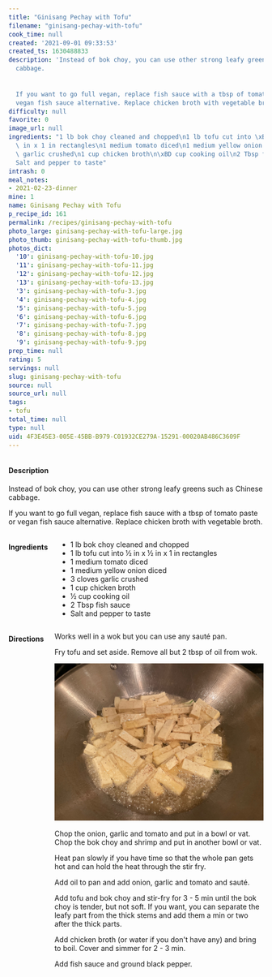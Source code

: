 ```yaml
---
title: "Ginisang Pechay with Tofu"
filename: "ginisang-pechay-with-tofu"
cook_time: null
created: '2021-09-01 09:33:53'
created_ts: 1630488833
description: 'Instead of bok choy, you can use other strong leafy greens such as Chinese
  cabbage.


  If you want to go full vegan, replace fish sauce with a tbsp of tomato paste or
  vegan fish sauce alternative. Replace chicken broth with vegetable broth.'
difficulty: null
favorite: 0
image_url: null
ingredients: "1 lb bok choy cleaned and chopped\n1 lb tofu cut into \xBD in x \xBD\
  \ in x 1 in rectangles\n1 medium tomato diced\n1 medium yellow onion diced\n3 cloves\
  \ garlic crushed\n1 cup chicken broth\n\xBD cup cooking oil\n2 Tbsp fish sauce\n\
  Salt and pepper to taste"
intrash: 0
meal_notes:
- 2021-02-23-dinner
mine: 1
name: Ginisang Pechay with Tofu
p_recipe_id: 161
permalink: /recipes/ginisang-pechay-with-tofu
photo_large: ginisang-pechay-with-tofu-large.jpg
photo_thumb: ginisang-pechay-with-tofu-thumb.jpg
photos_dict:
  '10': ginisang-pechay-with-tofu-10.jpg
  '11': ginisang-pechay-with-tofu-11.jpg
  '12': ginisang-pechay-with-tofu-12.jpg
  '13': ginisang-pechay-with-tofu-13.jpg
  '3': ginisang-pechay-with-tofu-3.jpg
  '4': ginisang-pechay-with-tofu-4.jpg
  '5': ginisang-pechay-with-tofu-5.jpg
  '6': ginisang-pechay-with-tofu-6.jpg
  '7': ginisang-pechay-with-tofu-7.jpg
  '8': ginisang-pechay-with-tofu-8.jpg
  '9': ginisang-pechay-with-tofu-9.jpg
prep_time: null
rating: 5
servings: null
slug: ginisang-pechay-with-tofu
source: null
source_url: null
tags:
- tofu
total_time: null
type: null
uid: 4F3E45E3-005E-45BB-B979-C01932CE279A-15291-00020AB486C3609F
---
```

<div class="large-8 medium-7 columns" id="writeup">		<div id="description"><h4>Description</h4>
<div class="box box-description content"><p>Instead of bok choy, you can use other strong leafy greens such as Chinese cabbage.</p>
<p>If you want to go full vegan, replace fish sauce with a tbsp of tomato paste or vegan fish sauce alternative. Replace chicken broth with vegetable broth.</p>
</div></div>	</div><!-- #writeup -->
</div><!-- #row-one -->
<div class="row" id="row-two">	<div class="medium-4 small-5 columns" id="ingredients"><h4>Ingredients</h4><div class="box box-ingredients content"><ul>
<li>1 lb bok choy cleaned and chopped</li>
<li>1 lb tofu cut into ½ in x ½ in x 1 in rectangles</li>
<li>1 medium tomato diced</li>
<li>1 medium yellow onion diced</li>
<li>3 cloves garlic crushed</li>
<li>1 cup chicken broth</li>
<li>½ cup cooking oil</li>
<li>2 Tbsp fish sauce</li>
<li>Salt and pepper to taste</li>
</ul>
</div>	</div>	<div class="medium-6 small-7 columns" id="directions"><h4>Directions</h4><div class="box box-directions content"><p>Works well in a wok but you can use any sauté pan.</p>
<p>Fry tofu and set aside. Remove all but 2 tbsp of oil from wok.</p>
<p><img src="/images/recipes/ginisang-pechay-with-tofu-5.jpg" alt="5" /></p>
<p>Chop the onion, garlic and tomato and put in a bowl or vat. Chop the bok choy and shrimp and put in another bowl or vat.</p>
<p>Heat pan slowly if you have time so that the whole pan gets hot and can hold the heat through the stir fry.</p>
<p>Add oil to pan and add onion, garlic and tomato and sauté.</p>
<p>Add tofu and bok choy and stir-fry for 3 - 5 min until the bok choy is tender, but not soft. If you want, you can separate the leafy part from the thick stems and add them a min or two after the thick parts.</p>
<p>Add chicken broth (or water if you don't have any) and bring to boil. Cover and simmer for 2 - 3 min.</p>
<p>Add fish sauce and ground black pepper.</p>
</div>	</div>